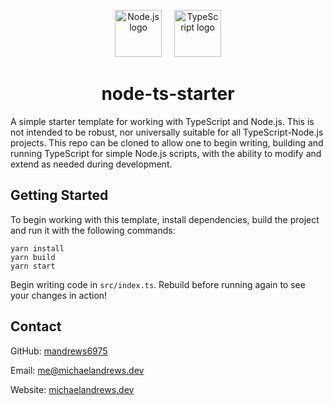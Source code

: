 <p style="text-align: center">
    <img src="https://upload.wikimedia.org/wikipedia/commons/d/d9/Node.js_logo.svg" alt="Node.js logo" height="75" style="margin-right: 16px"/>
    <img src="https://upload.wikimedia.org/wikipedia/commons/4/4c/Typescript_logo_2020.svg" alt="TypeScript logo" height="75"/>
</p>

<h1 style="text-align: center">node-ts-starter</h1>

A simple starter template for working with TypeScript and Node.js.
This is not intended to be robust, nor universally suitable for all
TypeScript-Node.js projects. This repo can be cloned to allow one to
begin writing, building and running TypeScript for simple Node.js
scripts, with the ability to modify and extend as needed during
development.

## Getting Started

To begin working with this template, install dependencies, build the
project and run it with the following commands:

```shell
yarn install
yarn build
yarn start
```

Begin writing code in `src/index.ts`. Rebuild before
running again to see your changes in action!

## Contact

GitHub: [mandrews6975](https://github.com/mandrews6975)

Email: [me@michaelandrews.dev](mailto:me@michaelandrews.dev)

Website: [michaelandrews.dev](https://michaelandrews.dev)